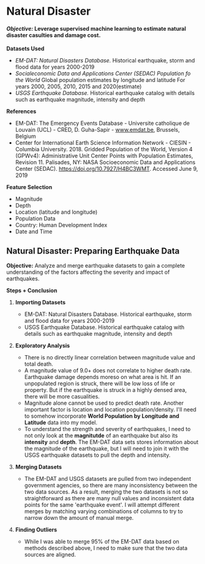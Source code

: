 # Natural Disaster
#### *Objective:* Leverage supervised machine learning to estimate natural disaster casulties and damage cost. 

**Datasets Used**
* *EM-DAT: Natural Disasters Database.* Historical earthquake, storm and flood data for years 2000-2019
* *Socialeconomic Data and Applications Center (SEDAC) Population fo the World* Global population estimates by longitude and latitude For years 2000, 2005, 2010, 2015 and 2020(estimate)
* *USGS Earthquake Database.* Historical earthquake catalog with details such as earthquake magnitude, intensity and depth

**References**
* EM-DAT: The Emergency Events Database - Universite catholique de Louvain (UCL) - CRED, D. Guha-Sapir - www.emdat.be, Brussels, Belgium
* Center for International Earth Science Information Network - CIESIN - Columbia University. 2018. Gridded Population of the World, Version 4 (GPWv4): Administrative Unit Center Points with Population Estimates, Revision 11. Palisades, NY: NASA Socioeconomic Data and Applications Center (SEDAC). https://doi.org/10.7927/H4BC3WMT. Accessed June 9, 2019

**Feature Selection**
* Magnitude
* Depth
* Location (latitude and longitude)
* Population Data 
* Country: Human Development Index 
* Date and Time


## Natural Disaster: Preparing Earthquake Data

**Objective:** Analyze and merge earthquake datasets to gain a complete understanding of the factors affecting the severity and impact of earthquakes. 

**Steps + Conclusion**
1. **Importing Datasets**
    * EM-DAT: Natural Disasters Database. Historical earthquake, storm and flood data for years 2000-2019
    * USGS Earthquake Database. Historical earthquake catalog with details such as earthquake magnitude, intensity and depth


2. **Exploratory Analysis**
    * There is no directly linear correlation between magnitude value and total death. 
    * A magnitude value of 9.0+ does not correlate to higher death rate. Earthquake damage depends moreso on what area is hit. If an unpopulated region is struck, there will be low loss of life or property. But if the earthquake is struck in a highly densed area, there will be more casualities.
    * Magnitude alone cannot be used to predict death rate. Another important factor is location and location population/density. I'll need to somehow incorporate **World Population by Longitude and Latitude** data into my model.
    * To understand the strength and severity of earthquakes, I need to not only look at the **magnitutde** of an earthquake but also its **intensity** and **depth**. The EM-DAT data sets stores information about the magnitude of the earthquake, but I will need to join it with the USGS earthquake datasets to pull the depth and intensity. 


3. **Merging Datasets**
    * The EM-DAT and USGS datasets are pulled from two independent government agencies, so there are many inconsistency between the two data sources. As a result, merging the two datasets is not so straightforward as there are many null values and inconsistent data points for the same 'earthquake event'. I will attempt different merges by matching varying combinations of columns to try to narrow down the amount of manual merge. 
    

4. **Finding Outliers**
    * While I was able to merge 95% of the EM-DAT data based on methods described above, I need to make sure that the two data sources are aligned. 
    

